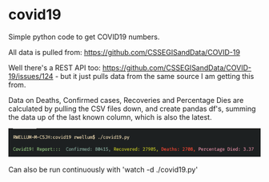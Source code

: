 # covid19

Simple python code to get COVID19 numbers.

All data is pulled from: <https://github.com/CSSEGISandData/COVID-19>

Well there's a REST API too:
<https://github.com/CSSEGISandData/COVID-19/issues/124> - but it just pulls
data from the same source I am getting this from.

Data on Deaths, Confirmed cases, Recoveries and Percentage Dies are calculated
by pulling the CSV files down, and create pandas df's, summing the data up of
the last known column, which is also the latest.

![Output looks like](./output_colored.png)

Can also be run continuously with 'watch -d ./covid19.py'
